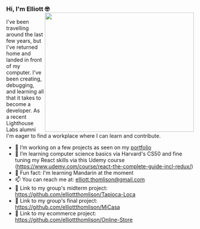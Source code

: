 ### Hi, I'm Elliott 🤓 <img align="right" src="https://media1.giphy.com/media/IpeYSEZshTefe/giphy.gif" width=400px height=320px/>

I've been travelling around the last few years, but I've returned home and landed in front of my computer. I've been creating, debugging, and learning all that it takes to become a developer. As a recent Lighthouse Labs alumni I'm eager to find a workplace where I can learn and contribute. 

- 🔭 I’m working on a few projects as seen on my <a href="elliott2.netlify.app">portfolio</a> 
- 🌱 I’m learning computer science basics via Harvard's CS50 and fine tuning my React skills via this Udemy course (https://www.udemy.com/course/react-the-complete-guide-incl-redux/)
- 🙏 Fun fact: I'm learning Mandarin at the moment  
- 📫 You can reach me at: elliott.thomlison@gmail.com
- 🍟 Link to my group's midterm project: https://github.com/elliottthomlison/Tapioca-Loca
- 🤳 Link to my group's final project: https://github.com/elliottthomlison/MiCasa
- 💸 Link to my ecommerce project: https://github.com/elliottthomlison/Online-Store
